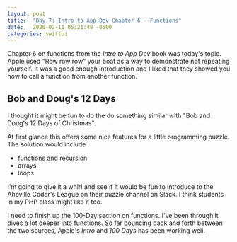 ```yaml
---
layout: post
title:  "Day 7: Intro to App Dev Chapter 6 - Functions"
date:   2020-02-11 05:21:48 -0500
categories: swiftui
---
```


Chapter 6 on functions from the _Intro to App Dev_ book was today's topic. Apple used "Row row row" your boat as a way to demonstrate not repeating yourself. It was a good enough introduction and I liked that they showed you how to call a function from another function.

## Bob and Doug's 12 Days

I thought it might be fun to do the do something similar with "Bob and Doug's 12 Days of Christmas". 

At first glance this offers some nice features for a little programming puzzle. The solution would include

* functions and recursion
* arrays
* loops

I'm going to give it a whirl and see if it would be fun to introduce to the Aheville Coder's League on their puzzle channel on Slack. I think students in my PHP class might like it too.  

I need to finish up the 100-Day section on functions. I've been through it dives a lot deeper into functions. So far bouncing back and forth between the two sources, Apple's _Intro_ and _100 Days_ has been working well.

